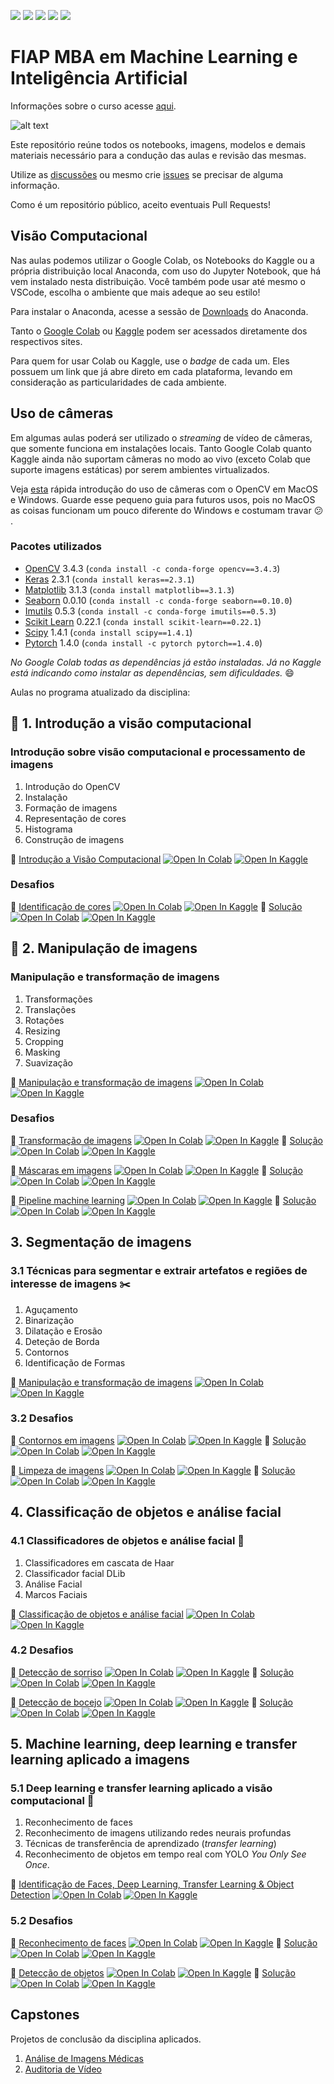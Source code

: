 ![](https://img.shields.io/github/repo-size/michelpf/fiap-ml-visao-computacional)
![](https://img.shields.io/github/issues/michelpf/fiap-ml-visao-computacional)
![](https://img.shields.io/github/stars/michelpf/fiap-ml-visao-computacional)
![](https://img.shields.io/github/watchers/michelpf/fiap-ml-visao-computacional)
![](https://img.shields.io/github/last-commit/michelpf/fiap-ml-visao-computacional)


# FIAP MBA em Machine Learning e Inteligência Artificial

Informações sobre o curso acesse [aqui](https://www.fiap.com.br/mba/mba-em-artificial-intelligence-e-machine-learning/).

![alt text](image/spacecup_inf_readme.png)

Este repositório reúne todos os notebooks, imagens, modelos e demais materiais necessário para a condução das aulas e revisão das mesmas.

Utilize as [discussões](https://github.com/michelpf/fiap-ml-visao-computacional/discussions) ou mesmo crie [issues](https://github.com/michelpf/fiap-ml-visao-computacional/issues) se precisar de alguma informação.

Como é um repositório público, aceito eventuais Pull Requests!

## Visão Computacional

Nas aulas podemos utilizar o Google Colab, os Notebooks do Kaggle ou a própria distribuição local Anaconda, com uso do Jupyter Notebook, que há vem instalado nesta distribuição. Você também pode usar até mesmo o VSCode, escolha o ambiente que mais adeque ao seu estilo!

Para instalar o Anaconda, acesse a sessão de [Downloads](https://www.anaconda.com/download) do Anaconda.

Tanto o [Google Colab](https://colab.research.google.com/) ou [Kaggle](https://www.kaggle.com/) podem ser acessados diretamente dos respectivos sites.

Para quem for usar Colab ou Kaggle, use o _badge_ de cada um. Eles possuem um link que já abre direto em cada plataforma, levando em consideração as particularidades de cada ambiente.

## Uso de câmeras

Em algumas aulas poderá ser utilizado o _streaming_ de vídeo de câmeras, que somente funciona em instalações locais. Tanto Google Colab quanto Kaggle ainda não suportam câmeras no modo ao vivo (exceto Colab que suporte imagens estáticas) por serem ambientes virtualizados.

Veja [esta](https://github.com/michelpf/fiap-ml-tec-proc-imagens/blob/master/util/videos-camera-mac-windows.ipynb) rápida introdução do uso de câmeras com o OpenCV em MacOS e Windows. Guarde esse pequeno guia para futuros usos, pois no MacOS as coisas funcionam um pouco diferente do Windows e costumam travar 😕 .

### Pacotes utilizados

* [OpenCV](https://opencv.org/) 3.4.3 (```conda install -c conda-forge opencv==3.4.3```)
* [Keras](https://keras.io/) 2.3.1 (```conda install keras==2.3.1```)
* [Matplotlib](https://matplotlib.org/) 3.1.3 (```conda install matplotlib==3.1.3```)
* [Seaborn](https://seaborn.pydata.org/) 0.0.10 (```conda install -c conda-forge seaborn==0.10.0```)
* [Imutils](https://pypi.org/project/imutils/) 0.5.3 (```conda install -c conda-forge imutils==0.5.3```)
* [Scikit Learn](https://scikit-learn.org/stable/) 0.22.1 (```conda install scikit-learn==0.22.1```)
* [Scipy](https://www.scipy.org/) 1.4.1 (```conda install scipy==1.4.1```)
* [Pytorch](https://pytorch.org/) 1.4.0 (```conda install -c pytorch pytorch==1.4.0```)

_No Google Colab todas as dependências já estão instaladas. Já no Kaggle está indicando como instalar as dependências, sem dificuldades._ 😄

Aulas no programa atualizado da disciplina:

## 📝  1. Introdução a visão computacional

### Introdução sobre visão computacional e processamento de imagens

1. Introdução do OpenCV
2. Instalação
3. Formação de imagens
4. Representação de cores
5. Histograma
6. Construção de imagens

📙 [Introdução a Visão Computacional](https://github.com/michelpf/fiap-ml-visao-computacional/blob/master/aula-1-introducao-visao-computacional/introducao-visao-computacional.ipynb) [![Open In Colab](https://colab.research.google.com/assets/colab-badge.svg)](https://colab.research.google.com/github/michelpf/fiap-ml-visao-computacional/blob/master/aula-1-introducao-visao-computacional/introducao-visao-computacional-colab.ipynb) [![Open In Kaggle](https://kaggle.com/static/images/open-in-kaggle.svg)](https://kaggle.com/kernels/welcome?src=https://github.com/michelpf/fiap-ml-visao-computacional/blob/master/aula-1-introducao-visao-computacional/introducao-visao-computacional-kaggle.ipynb)

### Desafios

📘 [Identificação de cores](https://github.com/michelpf/fiap-ml-visao-computacional/blob/master/aula-1-introducao-visao-computacional/desafio-1/desafio-1.ipynb) [![Open In Colab](https://colab.research.google.com/assets/colab-badge.svg)](https://colab.research.google.com/github/michelpf/fiap-ml-visao-computacional/blob/master/aula-1-introducao-visao-computacional/desafio-1/desafio-1-colab.ipynb) [![Open In Kaggle](https://kaggle.com/static/images/open-in-kaggle.svg)](https://kaggle.com/kernels/welcome?src=https://github.com/michelpf/fiap-ml-visao-computacional/blob/master/aula-1-introducao-visao-computacional/desafio-1/desafio-1-kaggle.ipynb)
📘 [Solução](https://github.com/michelpf/fiap-ml-visao-computacional/blob/master/aula-1-introducao-visao-computacional/desafio-1/desafio-1-solucao.ipynb)
[![Open In Colab](https://colab.research.google.com/assets/colab-badge.svg)](https://colab.research.google.com/github/michelpf/fiap-ml-visao-computacional/blob/master/aula-1-introducao-visao-computacional/desafio-1/desafio-1-solucao-colab.ipynb) [![Open In Kaggle](https://kaggle.com/static/images/open-in-kaggle.svg)](https://kaggle.com/kernels/welcome?src=https://github.com/michelpf/fiap-ml-visao-computacional/blob/master/aula-1-introducao-visao-computacional/desafio-1/desafio-1-solucao-kaggleipynb)


## 📝  2. Manipulação de imagens

### Manipulação e transformação de imagens

1. Transformações
2. Translações
3. Rotações
4. Resizing
5. Cropping
6. Masking
7. Suavização

📙 [Manipulação e transformação de imagens](https://github.com/michelpf/fiap-ml-visao-computacional/blob/master/aula-2-transformacao/transformacao-imagens.ipynb) [![Open In Colab](https://colab.research.google.com/assets/colab-badge.svg)](https://colab.research.google.com/github/michelpf/fiap-ml-visao-computacional/blob/master/aula-2-transformacao/transformacao-imagens-colab.ipynb) [![Open In Kaggle](https://kaggle.com/static/images/open-in-kaggle.svg)](https://kaggle.com/kernels/welcome?src=https://github.com/michelpf/fiap-ml-visao-computacional/blob/master/aula-2-transformacao/transformacao-imagens-kaggle.ipynb)

### Desafios

📘 [Transformação de imagens](https://github.com/michelpf/fiap-ml-visao-computacional/blob/master/aula-2-transformacao/desafio-1/desafio-1.ipynb) [![Open In Colab](https://colab.research.google.com/assets/colab-badge.svg)](https://colab.research.google.com/github/michelpf/fiap-ml-visao-computacional/blob/master/aula-2-transformacao/desafio-1/desafio-1-colab.ipynb) [![Open In Kaggle](https://kaggle.com/static/images/open-in-kaggle.svg)](https://kaggle.com/kernels/welcome?src=https://github.com/michelpf/fiap-ml-visao-computacional/blob/master/aula-2-transformacao/desafio-1/desafio-1-kaggle.ipynb)
📘 [Solução](https://github.com/michelpf/fiap-ml-visao-computacional/blob/master/aula-2-transformacao/desafio-1/desafio-1-solucao.ipynb) [![Open In Colab](https://colab.research.google.com/assets/colab-badge.svg)](https://colab.research.google.com/github/michelpf/fiap-ml-visao-computacional/blob/master/aula-2-transformacao/desafio-1/desafio-1-solucao-colab.ipynb) [![Open In Kaggle](https://kaggle.com/static/images/open-in-kaggle.svg)](https://kaggle.com/kernels/welcome?src=https://github.com/michelpf/fiap-ml-visao-computacional/blob/master/aula-2-transformacao/desafio-1/desafio-1-solucao-kaggle.ipynb)

📘 [Máscaras em imagens](https://github.com/michelpf/fiap-ml-visao-computacional/blob/master/aula-2-transformacao/desafio-2/desafio-2.ipynb) [![Open In Colab](https://colab.research.google.com/assets/colab-badge.svg)](https://colab.research.google.com/github/michelpf/fiap-ml-visao-computacional/blob/master/aula-2-transformacao/desafio-2/desafio-2-colab.ipynb) [![Open In Kaggle](https://kaggle.com/static/images/open-in-kaggle.svg)](https://kaggle.com/kernels/welcome?src=https://github.com/michelpf/fiap-ml-visao-computacional/blob/master/aula-2-transformacao/desafio-2/desafio-2-kaggle.ipynb)
📘 [Solução](https://github.com/michelpf/fiap-ml-visao-computacional/blob/master/aula-2-transformacao/desafio-2/desafio-2-solucao.ipynb) [![Open In Colab](https://colab.research.google.com/assets/colab-badge.svg)](https://colab.research.google.com/github/michelpf/fiap-ml-visao-computacional/blob/master/aula-2-transformacao/desafio-2/desafio-2-solucao-colab.ipynb) [![Open In Kaggle](https://kaggle.com/static/images/open-in-kaggle.svg)](https://kaggle.com/kernels/welcome?src=https://github.com/michelpf/fiap-ml-visao-computacional/blob/master/aula-2-transformacao/desafio-2/desafio-2-solucao-kaggle.ipynb)

📘 [Pipeline machine learning](https://github.com/michelpf/fiap-ml-visao-computacional/blob/master/aula-2-transformacao/desafio-3/desafio-3.ipynb) [![Open In Colab](https://colab.research.google.com/assets/colab-badge.svg)](https://colab.research.google.com/github/michelpf/fiap-ml-visao-computacional/blob/master/aula-2-transformacao/desafio-3/desafio-3-colab.ipynb) [![Open In Kaggle](https://kaggle.com/static/images/open-in-kaggle.svg)](https://kaggle.com/kernels/welcome?src=https://github.com/michelpf/fiap-ml-visao-computacional/blob/master/aula-2-transformacao/desafio-3/desafio-3-kaggle.ipynb)
📘 [Solução](https://github.com/michelpf/fiap-ml-visao-computacional/blob/master/aula-2-transformacao/desafio-3/desafio-3-solucao.ipynb) [![Open In Colab](https://colab.research.google.com/assets/colab-badge.svg)](https://colab.research.google.com/github/michelpf/fiap-ml-visao-computacional/blob/master/aula-2-transformacao/desafio-3/desafio-3-solucao-colab.ipynb) [![Open In Kaggle](https://kaggle.com/static/images/open-in-kaggle.svg)](https://kaggle.com/kernels/welcome?src=https://github.com/michelpf/fiap-ml-visao-computacional/blob/master/aula-2-transformacao/desafio-3/desafio-3-solucao-kaggle.ipynb)


## 3. Segmentação de imagens

### 3.1 Técnicas para segmentar e extrair artefatos e regiões de interesse de imagens ✂️

1. Aguçamento
2. Binarização
3. Dilatação e Erosão
4. Deteção de Borda
4. Contornos
5. Identificação de Formas

📙 [Manipulação e transformação de imagens](https://github.com/michelpf/fiap-ml-visao-computacional/blob/master/aula-3-segmentacao/segmentacao.ipynb) [![Open In Colab](https://colab.research.google.com/assets/colab-badge.svg)](https://colab.research.google.com/github/michelpf/fiap-ml-visao-computacional/blob/master/aula-3-segmentacao/segmentacao-colab.ipynb) [![Open In Kaggle](https://kaggle.com/static/images/open-in-kaggle.svg)](https://kaggle.com/kernels/welcome?src=https://github.com/michelpf/fiap-ml-visao-computacional/blob/master/aula-3-segmentacao/segmentacao-kaggle.ipynb)

### 3.2 Desafios

📘 [Contornos em imagens](https://github.com/michelpf/fiap-ml-visao-computacional/blob/master/aula-3-segmentacao/desafio-1/desafio-1.ipynb) [![Open In Colab](https://colab.research.google.com/assets/colab-badge.svg)](https://colab.research.google.com/github/michelpf/fiap-ml-visao-computacional/blob/master/aula-3-segmentacao/desafio-1/desafio-1-colab.ipynb) [![Open In Kaggle](https://kaggle.com/static/images/open-in-kaggle.svg)](https://kaggle.com/kernels/welcome?src=https://github.com/michelpf/fiap-ml-visao-computacional/blob/master/aula-3-segmentacao/desafio-1/desafio-1-kaggle.ipynb)
📘 [Solução](https://github.com/michelpf/fiap-ml-visao-computacional/blob/master/aula-3-segmentacao/desafio-1/desafio-1-solucao.ipynb) [![Open In Colab](https://colab.research.google.com/assets/colab-badge.svg)](https://colab.research.google.com/github/michelpf/fiap-ml-visao-computacional/blob/master/aula-3-segmentacao/desafio-1/desafio-1-solucao-colab.ipynb) [![Open In Kaggle](https://kaggle.com/static/images/open-in-kaggle.svg)](https://kaggle.com/kernels/welcome?src=https://github.com/michelpf/fiap-ml-visao-computacional/blob/master/aula-3-segmentacao/desafio-1/desafio-1-solucao-kaggle.ipynb)

📘 [Limpeza de imagens](https://github.com/michelpf/fiap-ml-visao-computacional/blob/master/aula-3-segmentacao/desafio-2/desafio-2.ipynb) [![Open In Colab](https://colab.research.google.com/assets/colab-badge.svg)](https://colab.research.google.com/github/michelpf/fiap-ml-visao-computacional/blob/master/aula-3-segmentacao/desafio-2/desafio-2-colab.ipynb) [![Open In Kaggle](https://kaggle.com/static/images/open-in-kaggle.svg)](https://kaggle.com/kernels/welcome?src=https://github.com/michelpf/fiap-ml-visao-computacional/blob/master/aula-3-segmentacao/desafio-2/desafio-2-kaggle.ipynb)
📘 [Solução](https://github.com/michelpf/fiap-ml-visao-computacional/blob/master/aula-3-segmentacao/desafio-2/desafio-2-solucao.ipynb) [![Open In Colab](https://colab.research.google.com/assets/colab-badge.svg)](https://colab.research.google.com/github/michelpf/fiap-ml-visao-computacional/blob/master/aula-3-segmentacao/desafio-2/desafio-2-solucao-colab.ipynb) [![Open In Kaggle](https://kaggle.com/static/images/open-in-kaggle.svg)](https://kaggle.com/kernels/welcome?src=https://github.com/michelpf/fiap-ml-visao-computacional/blob/master/aula-3-segmentacao/desafio-2/desafio-2-solucao-kaggle.ipynb)


## 4. Classificação de objetos e análise facial

### 4.1 Classificadores de objetos e análise facial 👦

1. Classificadores em cascata de Haar
2. Classificador facial DLib
3. Análise Facial
4. Marcos Faciais

📙 [Classificação de objetos e análise facial](https://github.com/michelpf/fiap-ml-visao-computacional/blob/master/aula-4-classificacao-objetos-analise-facial/classificacao-objetos.ipynb) [![Open In Colab](https://colab.research.google.com/assets/colab-badge.svg)](https://colab.research.google.com/github/michelpf/fiap-ml-visao-computacional/blob/master/aula-4-classificacao-objetos-analise-facial/classificacao-objetos-colab.ipynb) [![Open In Kaggle](https://kaggle.com/static/images/open-in-kaggle.svg)](https://kaggle.com/kernels/welcome?src=https://github.com/michelpf/fiap-ml-visao-computacional/blob/master/aula-4-classificacao-objetos-analise-facial/classificacao-objetos-kaggle.ipynb)

### 4.2 Desafios

📘 [Detecção de sorriso](https://github/michelpf/fiap-ml-visao-computacional/blob/master/aula-4-classificacao-objetos-analise-facial/desafio-1/desafio-1.ipynb) [![Open In Colab](https://colab.research.google.com/assets/colab-badge.svg)](https://colab.research.google.com/github/michelpf/fiap-ml-visao-computacional/blob/master/aula-4-classificacao-objetos-analise-facial/desafio-1/desafio-1-colab.ipynb) [![Open In Kaggle](https://kaggle.com/static/images/open-in-kaggle.svg)](https://kaggle.com/kernels/welcome?src=https://github.com/michelpf/fiap-ml-visao-computacional/blob/master/aula-4-classificacao-objetos-analise-facial/desafio-1/desafio-1-kaggle.ipynb)
📘 [Solução](https://github/michelpf/fiap-ml-visao-computacional/blob/master/aula-4-classificacao-objetos-analise-facial/desafio-1/desafio-1-solucao.ipynb) [![Open In Colab](https://colab.research.google.com/assets/colab-badge.svg)](https://colab.research.google.com/github/michelpf/fiap-ml-visao-computacional/blob/master/aula-4-classificacao-objetos-analise-facial/desafio-1/desafio-1-solucao-colab.ipynb) [![Open In Kaggle](https://kaggle.com/static/images/open-in-kaggle.svg)](https://kaggle.com/kernels/welcome?src=https://github.com/michelpf/fiap-ml-visao-computacional/blob/master/aula-4-classificacao-objetos-analise-facial/desafio-1/desafio-1-solucao-kaggle.ipynb)

📘 [Detecção de bocejo](https://github/michelpf/fiap-ml-visao-computacional/blob/master/aula-4-classificacao-objetos-analise-facial/desafio-2/desafio-2.ipynb) [![Open In Colab](https://colab.research.google.com/assets/colab-badge.svg)](https://colab.research.google.com/github/michelpf/fiap-ml-visao-computacional/blob/master/aula-4-classificacao-objetos-analise-facial/desafio-2/desafio-2-colab.ipynb) [![Open In Kaggle](https://kaggle.com/static/images/open-in-kaggle.svg)](https://kaggle.com/kernels/welcome?src=https://github.com/michelpf/fiap-ml-visao-computacional/blob/master/aula-4-classificacao-objetos-analise-facial/desafio-2/desafio-2-kaggle.ipynb)
📘 [Solução](https://github/michelpf/fiap-ml-visao-computacional/blob/master/aula-4-classificacao-objetos-analise-facial/desafio-2/desafio-2-solucao.ipynb) [![Open In Colab](https://colab.research.google.com/assets/colab-badge.svg)](https://colab.research.google.com/github/michelpf/fiap-ml-visao-computacional/blob/master/aula-4-classificacao-objetos-analise-facial/desafio-2/desafio-2-solucao-colab.ipynb) [![Open In Kaggle](https://kaggle.com/static/images/open-in-kaggle.svg)](https://kaggle.com/kernels/welcome?src=https://github.com/michelpf/fiap-ml-visao-computacional/blob/master/aula-4-classificacao-objetos-analise-facial/desafio-2/desafio-2-solucao-kaggle.ipynb)


## 5. Machine learning, deep learning e transfer learning aplicado a imagens

### 5.1 Deep learning e transfer learning aplicado a visão computacional 👾

1. Reconhecimento de faces
2. Reconhecimento de imagens utilizando redes neurais profundas
3. Técnicas de transferência de aprendizado (*transfer learning*)
4. Reconhecimento de objetos em tempo real com YOLO *You Only See Once*.

📙 [Identificação de Faces, Deep Learning, Transfer Learning & Object Detection](https://github.com/michelpf/fiap-ml-visao-computacional/blob/master/aula-5-machine-learning-aplicado/machine-learning.ipynb) [![Open In Colab](https://colab.research.google.com/assets/colab-badge.svg)](https://colab.research.google.com/github/michelpf/fiap-ml-visao-computacional/blob/master/aula-5-machine-learning-aplicado/machine-learning-colab.ipynb) [![Open In Kaggle](https://kaggle.com/static/images/open-in-kaggle.svg)](https://kaggle.com/kernels/welcome?src=https://github.com/michelpf/fiap-ml-visao-computacional/blob/master/aula-5-machine-learning-aplicado/machine-learning-kaggle.ipynb)

### 5.2 Desafios

📘 [Reconhecimento de faces](https://github/michelpf/fiap-ml-visao-computacional/blob/master/aula-5-machine-learning-aplicado/desafio-1/desafio-1.ipynb) [![Open In Colab](https://colab.research.google.com/assets/colab-badge.svg)](https://colab.research.google.com/github/michelpf/fiap-ml-visao-computacional/blob/master/aula-5-machine-learning-aplicado/desafio-1/desafio-1-colab.ipynb) [![Open In Kaggle](https://kaggle.com/static/images/open-in-kaggle.svg)](https://kaggle.com/kernels/welcome?src=https://github.com/michelpf/fiap-ml-visao-computacional/blob/master/aula-5-machine-learning-aplicado/desafio-1/desafio-1-kaggle.ipynb.ipynb)
📘 [Solução](https://github/michelpf/fiap-ml-visao-computacional/blob/master/aula-5-machine-learning-aplicado/desafio-1/desafio-1-solucao.ipynb) [![Open In Colab](https://colab.research.google.com/assets/colab-badge.svg)](https://colab.research.google.com/github/michelpf/fiap-ml-visao-computacional/blob/master/aula-5-machine-learning-aplicado/desafio-1/desafio-1-solucao-colab.ipynb) [![Open In Kaggle](https://kaggle.com/static/images/open-in-kaggle.svg)](https://kaggle.com/kernels/welcome?src=https://github.com/michelpf/fiap-ml-visao-computacional/blob/master/aula-5-machine-learning-aplicado/desafio-1/desafio-1-solucao-kaggle.ipynb.ipynb)

📘 [Detecção de objetos](https://github/michelpf/fiap-ml-visao-computacional/blob/master/aula-5-machine-learning-aplicado/desafio-2/desafio-2.ipynb) [![Open In Colab](https://colab.research.google.com/assets/colab-badge.svg)](https://colab.research.google.com/github/michelpf/fiap-ml-visao-computacional/blob/master/aula-5-machine-learning-aplicado/desafio-2/desafio-2-colab.ipynb) [![Open In Kaggle](https://kaggle.com/static/images/open-in-kaggle.svg)](https://kaggle.com/kernels/welcome?src=https://github.com/michelpf/fiap-ml-visao-computacional/blob/master/aula-5-machine-learning-aplicado/desafio-2/desafio-2-kaggle.ipynb.ipynb)
📘 [Solução](https://github/michelpf/fiap-ml-visao-computacional/blob/master/aula-5-machine-learning-aplicado/desafio-2/desafio-2-solucao.ipynb) [![Open In Colab](https://colab.research.google.com/assets/colab-badge.svg)](https://colab.research.google.com/github/michelpf/fiap-ml-visao-computacional/blob/master/aula-5-machine-learning-aplicado/desafio-2/desafio-2-solucao-colab.ipynb) [![Open In Kaggle](https://kaggle.com/static/images/open-in-kaggle.svg)](https://kaggle.com/kernels/welcome?src=https://github.com/michelpf/fiap-ml-visao-computacional/blob/master/aula-5-machine-learning-aplicado/desafio-2/desafio-2-solucao-kaggle.ipynb.ipynb)

## Capstones

Projetos de conclusão da disciplina aplicados.

1. [Análise de Imagens Médicas](https://github.com/michelpf/fiap-ml-visao-computacional-analise-imagens-medicas)
2. [Auditoria de Vídeo](https://github.com/michelpf/fiap-ml-visao-computacional-auditoria-video)

